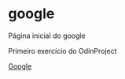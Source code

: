 # google
Página inicial do google

Primeiro exercício do OdinProject

[Google](https://atemoia.github.io/op-google-homepage/)
